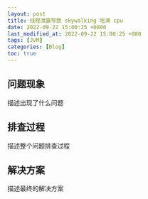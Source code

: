 ```yaml
---
layout: post
title: 线程泄露导致 skywalking 吃满 cpu 
date: 2022-09-22 15:00:25 +0800
last_modified_at: 2022-09-22 15:00:25 +080
tags: [JVM]
categories: [Blog]
toc: true
---
```


## 问题现象

描述出现了什么问题

## 排查过程

描述整个问题排查过程

## 解决方案

描述最终的解决方案
